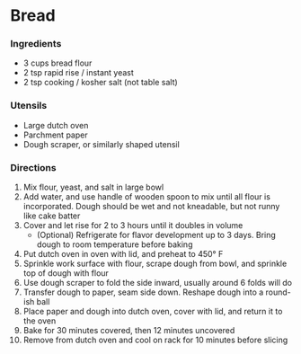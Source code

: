 # Bread

### Ingredients

- 3 cups bread flour
- 2 tsp rapid rise / instant yeast
- 2 tsp cooking / kosher salt (not table salt)

### Utensils

- Large dutch oven
- Parchment paper
- Dough scraper, or similarly shaped utensil
 
### Directions

1. Mix flour, yeast, and salt in large bowl
2. Add water, and use handle of wooden spoon to mix until all flour is incorporated. Dough should be wet and not kneadable, but not runny like cake batter
3. Cover and let rise for 2 to 3 hours until it doubles in volume
   - (Optional) Refrigerate for flavor development up to 3 days. Bring dough to room temperature before baking
4. Put dutch oven in oven with lid, and preheat to 450° F
5. Sprinkle work surface with flour, scrape dough from bowl, and sprinkle top of dough with flour
6. Use dough scraper to fold the side inward, usually around 6 folds will do
7. Transfer dough to paper, seam side down. Reshape dough into a round-ish ball
8. Place paper and dough into dutch oven, cover with lid, and return it to the oven
9. Bake for 30 minutes covered, then 12 minutes uncovered
10. Remove from dutch oven and cool on rack for 10 minutes before slicing
